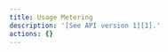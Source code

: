 ```yaml
---
title: Usage Metering
description: '[See API version 1][1].'
actions: {}
---
```

[1]: /api/v1/usage-metering/
